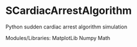 # SCardiacArrestAlgorithm
Python sudden cardiac arrest algorithm simulation

Modules/Libraries:
MatplotLib
Numpy
Math

